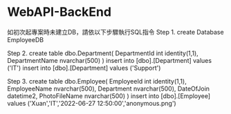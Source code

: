 # WebAPI-BackEnd
如初次起專案時未建立DB，請依以下步驟執行SQL指令
Step 1.
create Database EmployeeDB

Step 2.
create table dbo.Department(
	DepartmentId int identity(1,1),
	DepartmentName nvarchar(500)
)
insert into [dbo].[Department] values ('IT')
insert into [dbo].[Department] values ('Support')

Step 3.
create table dbo.Employee(
	EmployeeId int identity(1,1),
	EmployeeName nvarchar(500),
	Department nvarchar(500),
	DateOfJoin datetime2,
	PhotoFileName nvarchar(500)
)
insert into [dbo].[Employee] values ('Xuan','IT','2022-06-27 12:50:00','anonymous.png')
